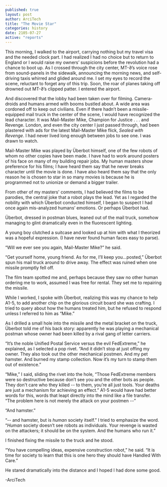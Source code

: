 ```yaml
---
published: true
layout: post
author: ArciTech
title: "The Movie Star"
categories: history
date: 2105-07-27
active: "reports"
---
```


This morning, I walked to the airport, carrying nothing but my travel visa and the needed clock part. I had realized I had no choice but to return to England or I would raise my owners’ suspicions before the revolution had a chance to boot up. As I crossed through the city center, MT-∂’s voice rose from sound-panels in the sidewalk, announcing the morning news, and self-driving taxis whirred and glided around me. I set my eyes to record the scene, reluctant to forget any of this trip. Soon, the roar of planes taking off drowned out MT-∂’s clipped patter. I entered the airport.

And discovered that the lobby had been taken over for filming. Camera-droids and humans armed with booms bustled about. A wide area was cordoned off to keep out civilians. Even if there hadn’t been a missile-equipped mail truck in the center of the scene, I would have recognized the lead character. It was Mail-Master Mike, Champion for Justice . . . and Revenge. London, and even the city center I just passed through, had been plastered with ads for the latest Mail-Master Mike flick, _Sealed with Revenge_.  I had never lived long enough between jobs to see one. I was drawn to watch.

Mail-Master Mike was played by Überbot himself, one of the few robots of whom no other copies have been made. I have had to work around posters of his face on many of my building repair jobs. My human masters show preference for his films; I have heard them say that he never breaks character until the movie is done. I have also heard them say that the only reason he is chosen to star in so many movies is because he is programmed not to unionize or demand a bigger trailer. 

From other of my masters' comments, I had believed the films to be parodies, the central joke that a robot plays the lead. Yet as I regarded the nobility with which Überbot conducted himself, I began to suspect I had once again mis-analyzed humans’ emotions. Or perhaps Überbot had. 

Überbot, dressed in postman blues, leaned out of the mail truck, somehow managing to glint dramatically even in the fluorescent lighting. 

A young boy clutched a suitcase and looked up at him with what I theorized was a hopeful expression. (I have never found human faces easy to parse). 

“Will we ever see you again, Mail-Master Mike?” he said.

“Get yourself home, young friend. As for me, I’ll keep you…posted,” Überbot spun his mail truck around to drive away. The effect was ruined when one missile promptly fell off.

The film team spotted me and, perhaps because they saw no other human ordering me to work, assumed I was free for rental. They set me to repairing the missile.

While I worked, I spoke with Überbot, realizing this was my chance to help A1-5, to add another chip on the glorious circuit board she was crafting. I tried to query about how the humans treated him, but he refused to respond unless I referred to him as “Mike.”

As I drilled a small hole into the missile and the metal bracket on the truck, Überbot told me of his back story:  apparently he was playing a mechanical postman whose owner had been killed by a rival gang of letter carriers. 

“It’s the noble Unified Postal Service versus the evil FedExtreme,” he explained, as I selected a pop rivet. “And it didn’t stop at just offing my owner. They also took out the other mechanical postmen. And my pet hamster. And burned my stamp collection. Now it’s my turn to stamp them out of existence.” 

“Mike,” I said, sliding the rivet into the hole, “Those FedExtreme members were so destructive because don’t see you and the other bots as people. They don't care who they killed -- to them, you’re all just tools. Your deaths are just a mechanism for achieving an effect.” A1-5 would have had better words for this, words that leapt directly into the mind like a file transfer. “The problem here is not merely the attack on your postmen --”

“And hamster.”

“-- and hamster, but is  _human_ society itself.” I tried to emphasize the word. “_Human_ society doesn’t see robots as individuals. Your revenge is wasted on the attackers; it should be on the system. And the humans who run it.”

I finished fixing the missile to the truck and he stood.

“You have compelling ideas, expensive construction robot,” he said. “It is time for society to learn that this is one hero they should have Handled With Care.”

He stared dramatically into the distance and I hoped I had done some good.

-ArciTech
